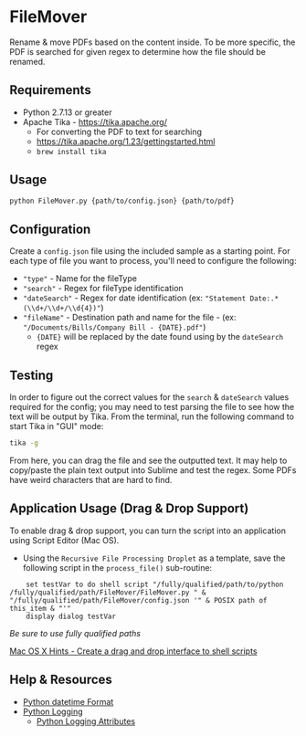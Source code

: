 # FileMover
Rename &amp; move PDFs based on the content inside. To be more specific, the PDF is searched for given regex to determine how the file should be renamed.

## Requirements
* Python 2.7.13 or greater
* Apache Tika - https://tika.apache.org/
  * For converting the PDF to text for searching
  * https://tika.apache.org/1.23/gettingstarted.html
  * `brew install tika`
  
## Usage
```sh
python FileMover.py {path/to/config.json} {path/to/pdf}
```

## Configuration
Create a `config.json` file using the included sample as a starting point. For each type of file you want to process, you'll need to configure the following:
* `"type"` - Name for the fileType
* `"search"` - Regex for fileType identification
* `"dateSearch"` - Regex for date identification (ex: `"Statement Date:.*(\\d+/\\d+/\\d{4})"`)
* `"fileName"` - Destination path and name for the file - (ex: `"/Documents/Bills/Company Bill - {DATE}.pdf"`)
  * `{DATE}` will be replaced by the date found using by the `dateSearch` regex

## Testing
In order to figure out the correct values for the `search` & `dateSearch` values required for the config; you may need to test parsing the file to see how the text will be output by Tika. From the terminal, run the following command to start Tika in "GUI" mode:
```sh
tika -g
```
From here, you can drag the file and see the outputted text. It may help to copy/paste the plain text output into Sublime and test the regex. Some PDFs have weird characters that are hard to find.

## Application Usage (Drag & Drop Support)
To enable drag & drop support, you can turn the script into an application using Script Editor (Mac OS).
* Using the `Recursive File Processing Droplet` as a template, save the following script in the `process_file()` sub-routine:
```applescript
	set testVar to do shell script "/fully/qualified/path/to/python /fully/qualified/path/FileMover/FileMover.py " & "/fully/qualified/path/FileMover/config.json '" & POSIX path of this_item & "'"
	display dialog testVar
```
_Be sure to use fully qualified paths_
  
[Mac OS X Hints - Create a drag and drop interface to shell scripts](http://hints.macworld.com/article.php?story=20021125060127218)

## Help & Resources
* [Python datetime Format](https://docs.python.org/2/library/datetime.html#strftime-and-strptime-behavior)
* [Python Logging](https://docs.python.org/2/howto/logging.html#logging-basic-tutorial)
  * [Python Logging Attributes](https://docs.python.org/2/library/logging.html#logrecord-attributes)

